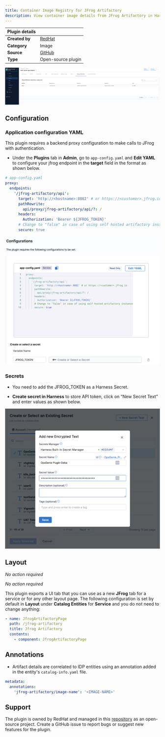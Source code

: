 ```yaml
---
title: Container Image Registry for JFrog Artifactory
description: View container image details from JFrog Artifactory in Harness IDP.
---
```


| Plugin details |                                                                                              |
| -------------- | -------------------------------------------------------------------------------------------- |
| **Created by** | [RedHat](https://redhat.com/)                                                                |
| **Category**   | Image                                                                                        |
| **Source**     | [GitHub](https://github.com/janus-idp/backstage-plugins/tree/main/plugins/jfrog-artifactory) |
| **Type**       | Open-source plugin                                                                           |

![](./static/container-image-jfrog.png)

## Configuration

### Application configuration YAML

This plugin requires a backend proxy configuration to make calls to JFrog with authentication.

- Under the **Plugins** tab in **Admin**, go to `app-config.yaml` and **Edit YAML** to configure your jfrog endpoint in the **target** field in the format as shown below.

```YAML
# app-config.yaml
proxy:
  endpoints:
    '/jfrog-artifactory/api':
      target: 'http://<hostname>:8082' # or https://<customer>.jfrog.io
      pathRewrite:
        api/proxy/jfrog-artifactory/api/?: /
      headers:
        Authorization: 'Bearer ${JFROG_TOKEN}'
      # Change to "false" in case of using self hosted artifactory instance with a self-signed certificate
      secure: true
```

![](./static/ci-jfrog-config.png)

### Secrets

- You need to add the JFROG_TOKEN as a Harness Secret.

- **Create secret in Harness** to store API token, click on “New Secret Text” and enter values as shown below.

![](./static/hs-og.png)

## Layout

_No action required_

_No action required_

This plugin exports a UI tab that you can use as a new **JFrog** tab for a service or for any other layout page. The following configuration is set by default in **Layout** under **Catalog Entities** for **Service** and you do not need to change anything:

```YAML
- name: JfrogArtifactoryPage
  path: /jfrog-artifactory
  title: Jfrog Artifactory
  contents:
    - component: JfrogArtifactoryPage
```

## Annotations

- Artifact details are correlated to IDP entities using an annotation added in the entity's `catalog-info.yaml` file.

```YAML
metadata:
  annotations:
    'jfrog-artifactory/image-name': '<IMAGE-NAME>'
```

## Support

The plugin is owned by RedHat and managed in this [repository](https://github.com/janus-idp/backstage-plugins/tree/main/plugins/jfrog-artifactory) as an open-source project. Create a GitHub issue to report bugs or suggest new features for the plugin.
